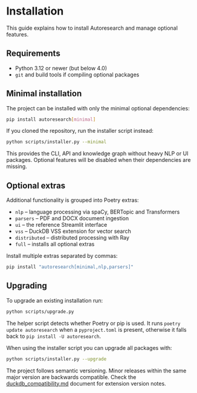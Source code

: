 # Installation

This guide explains how to install Autoresearch and manage optional features.

## Requirements

- Python 3.12 or newer (but below 4.0)
- `git` and build tools if compiling optional packages

## Minimal installation

The project can be installed with only the minimal optional dependencies:

```bash
pip install autoresearch[minimal]
```

If you cloned the repository, run the installer script instead:

```bash
python scripts/installer.py --minimal
```

This provides the CLI, API and knowledge graph without heavy NLP or UI packages. Optional features will be disabled when their dependencies are missing.

## Optional extras

Additional functionality is grouped into Poetry extras:

- `nlp` – language processing via spaCy, BERTopic and Transformers
- `parsers` – PDF and DOCX document ingestion
- `ui` – the reference Streamlit interface
- `vss` – DuckDB VSS extension for vector search
- `distributed` – distributed processing with Ray
- `full` – installs all optional extras

Install multiple extras separated by commas:

```bash
pip install "autoresearch[minimal,nlp,parsers]"
```

## Upgrading

To upgrade an existing installation run:

```bash
python scripts/upgrade.py
```

The helper script detects whether Poetry or pip is used. It runs
`poetry update autoresearch` when a `pyproject.toml` is present,
otherwise it falls back to `pip install -U autoresearch`.

When using the installer script you can upgrade all packages with:

```bash
python scripts/installer.py --upgrade
```

The project follows semantic versioning. Minor releases within the same major version are backwards compatible. Check the [duckdb_compatibility.md](duckdb_compatibility.md) document for extension version notes.

